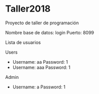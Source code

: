 # Taller2018
Proyecto de taller de programación

Nombre base de datos: login
Puerto: 8099

Lista de usuarios

Users
- Username: aa
  Password: 1
- Username: aaa
  Password: 1

Admin
- Username: a
  Password: 1

